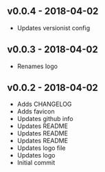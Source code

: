 ## v0.0.4 - 2018-04-02

- Updates versionist config

## v0.0.3 - 2018-04-02

- Renames logo

## v0.0.2 - 2018-04-02

- Adds CHANGELOG
- Adds favicon
- Updates github info
- Updates README
- Updates README
- Updates README
- Updates logo file
- Updates logo
- Initial commit
